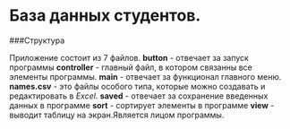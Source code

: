 # База данных студентов.
###Структура

Приложение состоит из 7 файлов.
**button** - отвечает за запуск программы
**controller** - главный файл, в котором связанны все элементы программы.
**main** -  отвечает за функционал главного меню.
**names.csv** - это файлы особого типа, которые можно создавать и редактировать в *Excel*.
**saved** - отвечает за сохранение введенных данных в программе
**sort** - сортирует элементы в программе
**view** - выводит таблицу на экран.Является лицом программы.